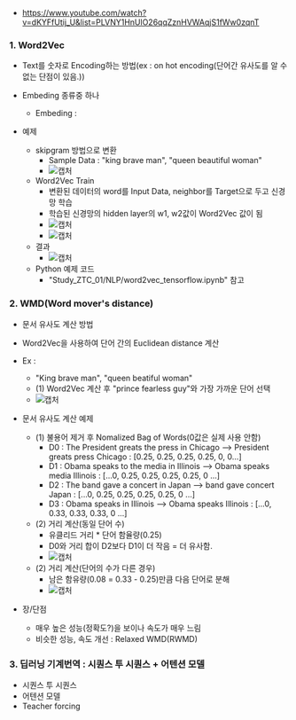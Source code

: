 - https://www.youtube.com/watch?v=dKYFfUtij_U&list=PLVNY1HnUlO26qqZznHVWAqjS1fWw0zqnT

### 1. Word2Vec
- Text를 숫자로 Encoding하는 방법(ex : on hot encoding(단어간 유사도를 알 수 없는 단점이 있음.))
- Embeding 종류중 하나
  - Embeding : 

- 예제
  - skipgram 방법으로 변환
    - Sample Data : "king brave man", "queen beautiful woman"
    - ![캡처](https://user-images.githubusercontent.com/43491168/149969138-4f19c405-4673-4041-b339-134ef051b07b.PNG)
  - Word2Vec Train
    - 변환된 데이터의 word를 Input Data, neighbor를 Target으로 두고 신경망 학습
    - 학습된 신경망의 hidden layer의 w1, w2값이 Word2Vec 값이 됨
    - ![캡처](https://user-images.githubusercontent.com/43491168/149969312-45b3c555-4f59-4960-8b2e-1a60e3eb820d.PNG)
    - ![캡처](https://user-images.githubusercontent.com/43491168/149969862-ddb9bb55-d2e5-47ff-86da-e53ccfb889d9.PNG)
  - 결과
    - ![캡처](https://user-images.githubusercontent.com/43491168/149970016-b5feeeec-3aea-4879-846a-87a6ebace5dd.PNG)
  - Python 예제 코드
    - "Study_ZTC_01/NLP/word2vec_tensorflow.ipynb" 참고

### 2. WMD(Word mover's distance)
- 문서 유사도 계산 방법
- Word2Vec을 사용하여 단어 간의 Euclidean distance 계산
- Ex :
  - "King brave man", "queen beatiful woman"
  - (1) Word2Vec 계산 후 "prince fearless guy"와 가장 가까운 단어 선택
  - ![캡처](https://user-images.githubusercontent.com/43491168/150666582-97b14b92-d4d9-4429-bb89-46a0e5501887.PNG)

- 문서 유사도 계산 예제
  - (1) 불용어 제거 후 Nomalized Bag of Words(0값은 실제 사용 안함)
    - D0 : The President greats the press in Chicago --> President greats press Chicago : [0.25, 0.25, 0.25, 0.25, 0, 0...]
    - D1 : Obama speaks to the media in Illinois     --> Obama speaks media Illinois : [...0, 0.25, 0.25, 0.25, 0.25, 0 ...]
    - D2 : The band gave a concert in Japan          --> band gave concert Japan : [...0, 0.25, 0.25, 0.25, 0.25, 0 ...]
    - D3 : Obama speaks in Illinois                  --> Obama speaks Illinois : [...0, 0.33, 0.33, 0.33, 0 ...]
  - (2) 거리 계산(동일 단어 수)
    - 유클리드 거리 * 단어 함율량(0.25)
    - D0와 거리 합이 D2보다 D1이 더 작음 = 더 유사함.
    - ![캡처](https://user-images.githubusercontent.com/43491168/150667574-53cd06ad-8944-42c9-9a5b-d6202f7f0538.PNG)
  - (2) 거리 계산(단어의 수가 다른 경우)
    - 남은 함유량(0.08 = 0.33 - 0.25)만큼 다음 단어로 분해
    - ![캡처](https://user-images.githubusercontent.com/43491168/150667688-b8740ff2-d999-4837-a395-c3873a9a6cd3.PNG)

- 장/단점
  - 매우 높은 성능(정확도?)을 보이나 속도가 매우 느림
  - 비슷한 성능, 속도 개선 : Relaxed WMD(RWMD)

### 3. 딥러닝 기계번역 : 시퀀스 투 시퀀스 + 어텐션 모델
- 시퀀스 투 시퀀스
- 어텐션 모델
- Teacher forcing
